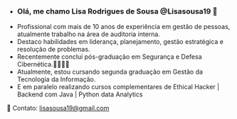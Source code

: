 - ### Olá, me chamo Lisa Rodrigues de Sousa @Lisasousa19 👋

* Profissional com mais de 10 anos de experiência em gestão de pessoas, atualmente trabalho na área de auditoria interna.
* Destaco habilidades em liderança, planejamento, gestão estratégica e resolução de problemas.
* Recentemente concluí pós-graduação em Segurança e Defesa Cibernética.👩🏻‍🎓😊
* Atualmente, estou cursando segunda graduação em Gestão da Tecnologia da Informação.
* E em paralelo realizando cursos complementares de Ethical Hacker | Backend com Java | Python data Analytics

📧 Contato: lisasousa19@gmail.com
